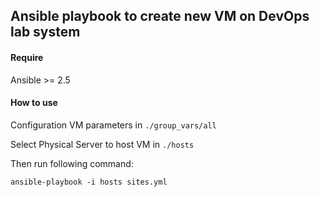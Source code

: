 ## Ansible playbook to create new VM on DevOps lab system

#### Require

Ansible >= 2.5 

#### How to use

Configuration VM parameters in `./group_vars/all` 

Select Physical Server to host VM in `./hosts`

Then run following command: 

```
ansible-playbook -i hosts sites.yml
```
